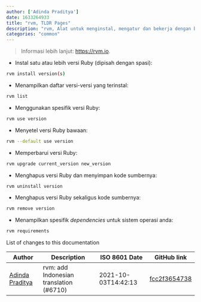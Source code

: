 ```yaml
---
author: ['Adinda Praditya']
date: 1633264933
title: "rvm, TLDR Pages"
description: "rvm, Alat untuk menginstal, mengatur dan bekerja dengan berbagai lingkungan Ruby."
categories: "common"
---
```

> Informasi lebih lanjut: <https://rvm.io>.

- Instal satu atau lebih versi Ruby (dipisah dengan spasi):

```bash
rvm install version(s)
```

- Menampilkan daftar versi-versi yang terinstal:

```bash
rvm list
```

- Menggunakan spesifik versi Ruby:

```bash
rvm use version
```

- Menyetel versi Ruby bawaan:

```bash
rvm --default use version
```

- Memperbarui versi Ruby:

```bash
rvm upgrade current_version new_version
```

- Menghapus versi Ruby dan menyimpan kode sumbernya:

```bash
rvm uninstall version
```

- Menghapus versi Ruby sekaligus kode sumbernya:

```bash
rvm remove version
```

- Menampilkan spesifik _dependencies_ untuk sistem operasi anda:

```bash
rvm requirements
```
List of changes to this documentation


Author | Description | ISO 8601 Date | GitHub link
------|-----|-----|-----
[Adinda Praditya](mailto:apraditya@gmail.com) | rvm: add Indonesian translation (#6710) | 2021-10-03T14:42:13 | [fcc2f3654738](https://github.com/tldr-pages/tldr/commit/fcc2f365473804136a0fdd4dc3c6662fab015a1a)


